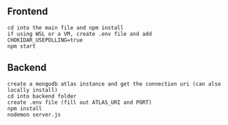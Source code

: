## Frontend
    cd into the main file and npm install
    if using WSL or a VM, create .env file and add CHOKIDAR_USEPOLLING=true
    npm start

## Backend
    create a mongodb atlas instance and get the connection uri (can also locally install)
    cd into backend folder 
    create .env file (fill out ATLAS_URI and PORT)
    npm install
    nodemon server.js
